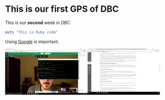 # This is our first GPS of DBC

This is our **second** week in *DBC*

```ruby
puts "This is Ruby code"
```

Using [Google](HTTP://www.google.com) is important.

![Screen shot](2017-01-31.png)